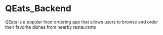 # QEats_Backend
QEats is a popular food ordering app that allows users to browse and order their favorite dishes from nearby restaurants
